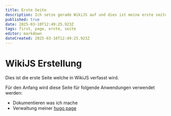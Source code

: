 ```yaml
---
title: Erste Seite
description: Ich setze gerade WikiJS auf und dies ist meine erste seite 
published: true
date: 2025-03-10T12:49:25.923Z
tags: first, page, erste, seite
editor: markdown
dateCreated: 2025-03-10T12:49:25.923Z
---
```


# WikiJS Erstellung

Dies ist die erste Seite welche in WikiJS verfasst wird.

Für den Anfang wird diese Seite für folgende Anwendungen verwendet werden:
- Dokumentieren was ich mache
- Verwaltung meiner [hugo page](https://dpfurner.xyz/)